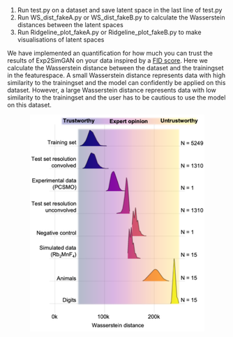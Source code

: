 1. Run test.py on a dataset and save latent space in the last line of test.py
2. Run WS_dist_fakeA.py or WS_dist_fakeB.py to calculate the Wasserstein distances between the latent spaces
3. Run Ridgeline_plot_fakeA.py or Ridgeline_plot_fakeB.py to make visualisations of latent spaces

We have  implemented an quantification for how much you can trust the results of Exp2SimGAN on your data inspired by a [FID score]("https://arxiv.org/abs/1706.08500"). Here we calculate the Wasserstein distance between the dataset and the trainingset in the featurespace. A small Wasserstein distance represents data with high similarity to the trainingset and the model can confidently be applied on this dataset. However, a large Wasserstein distance represents data with low similarity to the trainingset and the user has to be cautious to use the model on this dataset.

<p align="center">
  <img width="400" src="../imgs/TrustingTheMachine.png">
</p>
